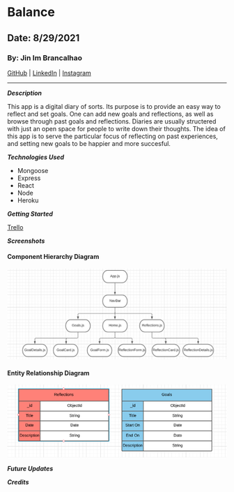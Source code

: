 # Balance

## Date: 8/29/2021

### By: Jin Im Brancalhao

[GitHub](https://github.com/jinimbrancalhao) | [LinkedIn](https://www.linkedin.com/in/jin-im-826a6b215/) | [Instagram](https://www.instagram.com/jinnybphoto/)

---

**_Description_**

This app is a digital diary of sorts. Its purpose is to provide an easy way to reflect and set goals. One can add new goals and reflections, as well as browse through past goals and reflections. Diaries are usually structered with just an open space for people to write down their thoughts. The idea of this app is to serve the particular focus of reflecting on past experiences, and setting new goals to be happier and more succesful.

**_Technologies Used_**

- Mongoose
- Express
- React
- Node
- Heroku

**_Getting Started_**

[Trello](https://lucid.app/lucidchart/28e5f9a4-7e7f-43cb-b1f8-a738ba6b39da/edit?beaconFlowId=D9C4A8D2E07F1147&page=0_0#)

**_Screenshots_**

#### Component Hierarchy Diagram

![CHD](./screenshots/chd.png)

#### Entity Relationship Diagram

![ERD](./screenshots/erd.png)

**_Future Updates_**

**_Credits_**
